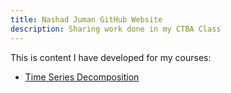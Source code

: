 ```yaml
---
title: Nashad Juman GitHub Website
description: Sharing work done in my CTBA Class
---
```


This is content I have developed for my courses:

- [Time Series Decomposition](/TimeSeries/index.md)

